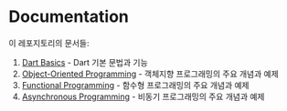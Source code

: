 # Documentation

이 레포지토리의 문서들:

1. [Dart Basics](dart_basics.md) - Dart 기본 문법과 기능
2. [Object-Oriented Programming](object_oriented_programming.md) - 객체지향 프로그래밍의 주요 개념과 예제
3. [Functional Programming](functional_programming.md) - 함수형 프로그래밍의 주요 개념과 예제
4. [Asynchronous Programming](asynchronous_programming.md) - 비동기 프로그래밍의 주요 개념과 예제